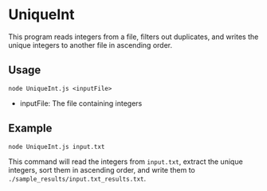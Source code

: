 # UniqueInt

This program reads integers from a file, filters out duplicates, and writes the unique integers to another file in ascending order.

## Usage

```node UniqueInt.js <inputFile>```

- inputFile: The file containing integers

## Example

```node UniqueInt.js input.txt```

This command will read the integers from `input.txt`, extract the unique integers, sort them in ascending order, and write them to `./sample_results/input.txt_results.txt`.
